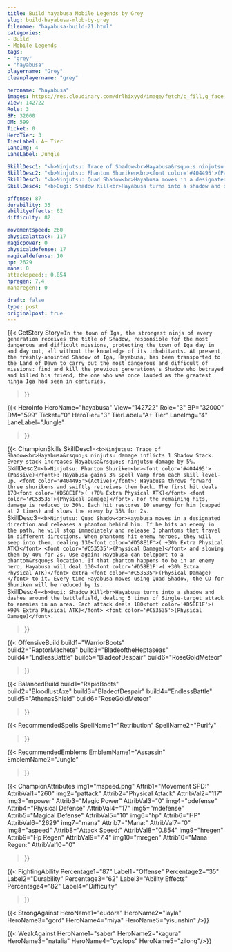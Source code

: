 ```yaml
---
title: Build hayabusa Mobile Legends by Grey
slug: build-hayabusa-mlbb-by-grey
filename: "hayabusa-build-21.html"
categories: 
- Build 
- Mobile Legends
tags: 
- "grey"
- "hayabusa"
playername: "Grey"
cleanplayername: "grey"

heroname: "hayabusa"
images: https://res.cloudinary.com/drlhixyyd/image/fetch/c_fill,g_face,f_auto/https://cdn2-build.mobagenie.my.id/p/images/banner/full/hayabusa.jpg
View: 142722 
Role: 3 
BP: 32000
DM: 599 
Ticket: 0 
HeroTier: 3 
TierLabel: A+ Tier 
LaneImg: 4
LaneLabel: Jungle 

SkillDesc1: "<b>Ninjutsu: Trace of Shadow<br>Hayabusa&rsquo;s ninjutsu damage inflicts 1 Shadow Stack. Every stack increases Hayabusa&rsquo;s ninjutsu damage by 5%. "   
SkillDesc2: "<b>Ninjutsu: Phantom Shuriken<br><font color='#404495'>(Passive)</font>: Hayabusa gains 3% Spell Vamp from each skill level-up. <font color='#404495'>(Active)</font>: Hayabusa throws forward three shurikens and swiftly retreives them back. The first hit deals 170<font color='#D58E1F'>( +70% Extra Physical ATK)</font> <font color='#C53535'>(Physical Damage)</font>. For the remaining hits, damage is reduced to 30%. Each hit restores 10 energy for him (capped at 2 times) and slows the enemy by 35% for 2s."   
SkillDesc3: "<b>Ninjutsu: Quad Shadow<br>Hayabusa moves in a designated direction and releases a phantom behind him. If he hits an enemy in the path, he will stop immediately and release 3 phantoms that travel in different directions. When phantoms hit enemy heroes, they will seep into them, dealing 130<font color='#D58E1F'>( +30% Extra Physical ATK)</font> <font color='#C53535'>(Physical Damage)</font> and slowing them by 40% for 2s. Use again: Hayabusa can teleport to a phantom&rsquo;s location. If that phantom happens to be in an enemy hero, Hayabusa will deal 130<font color='#D58E1F'>( +30% Extra Physical ATK)</font> extra <font color='#C53535'>(Physical Damage)</font> to it. Every time Hayabusa moves using Quad Shadow, the CD for Shuriken will be reduced by 1s."   
SkillDesc4: "<b>Ougi: Shadow Kill<br>Hayabusa turns into a shadow and dashes around the battlefield, dealing 5 times of Single-target attack to enemies in an area. Each attack deals 180<font color='#D58E1F'>( +90% Extra Physical ATK)</font> <font color='#C53535'>(Physical Damage)</font>."  

offense: 87 
durability: 35 
abilityeffects: 62 
difficulty: 82 

movementspeed: 260
physicalattack: 117
magicpower: 0
physicaldefense: 17
magicaldefense: 10
hp: 2629
mana: 0
attackspeed:: 0.854
hpregen: 7.4
manaregen:: 0

draft: false
type: post
originalpost: true
---
```



{{< GetStory 
Story=` In the town of Iga, the strongest ninja of every generation receives the title of Shadow, responsible for the most dangerous and difficult missions, protecting the town of Iga day in and day out, all without the knowledge of its inhabitants. At present, the freshly-anointed Shadow of Iga, Hayabusa, has been transported to the Land of Dawn to carry out the most dangerous and difficult of missions: find and kill the previous generation\'s Shadow who betrayed and killed his friend, the one who was once lauded as the greatest ninja Iga had seen in centuries. ` 
>}}

{{< HeroInfo 
HeroName="hayabusa" 
View="142722" 
Role="3" 
BP="32000" 
DM="599" 
Ticket="0" 
HeroTier="3" 
TierLabel="A+ Tier" 
LaneImg="4" 
LaneLabel="Jungle" 
>}}
 
{{< ChampionSkills 
SkillDesc1=`<b>Ninjutsu: Trace of Shadow<br>Hayabusa&rsquo;s ninjutsu damage inflicts 1 Shadow Stack. Every stack increases Hayabusa&rsquo;s ninjutsu damage by 5%. `   
SkillDesc2=`<b>Ninjutsu: Phantom Shuriken<br><font color='#404495'>(Passive)</font>: Hayabusa gains 3% Spell Vamp from each skill level-up. <font color='#404495'>(Active)</font>: Hayabusa throws forward three shurikens and swiftly retreives them back. The first hit deals 170<font color='#D58E1F'>( +70% Extra Physical ATK)</font> <font color='#C53535'>(Physical Damage)</font>. For the remaining hits, damage is reduced to 30%. Each hit restores 10 energy for him (capped at 2 times) and slows the enemy by 35% for 2s.`   
SkillDesc3=`<b>Ninjutsu: Quad Shadow<br>Hayabusa moves in a designated direction and releases a phantom behind him. If he hits an enemy in the path, he will stop immediately and release 3 phantoms that travel in different directions. When phantoms hit enemy heroes, they will seep into them, dealing 130<font color='#D58E1F'>( +30% Extra Physical ATK)</font> <font color='#C53535'>(Physical Damage)</font> and slowing them by 40% for 2s. Use again: Hayabusa can teleport to a phantom&rsquo;s location. If that phantom happens to be in an enemy hero, Hayabusa will deal 130<font color='#D58E1F'>( +30% Extra Physical ATK)</font> extra <font color='#C53535'>(Physical Damage)</font> to it. Every time Hayabusa moves using Quad Shadow, the CD for Shuriken will be reduced by 1s.`   
SkillDesc4=`<b>Ougi: Shadow Kill<br>Hayabusa turns into a shadow and dashes around the battlefield, dealing 5 times of Single-target attack to enemies in an area. Each attack deals 180<font color='#D58E1F'>( +90% Extra Physical ATK)</font> <font color='#C53535'>(Physical Damage)</font>.`   
>}}

{{< OffensiveBuild 
build1="WarriorBoots"  
build2="RaptorMachete" 
build3="BladeoftheHeptaseas" 
build4="EndlessBattle" 
build5="BladeofDespair" 
build6="RoseGoldMeteor" 
>}} 

{{< BalancedBuild 
build1="RapidBoots"  
build2="BloodlustAxe" 
build3="BladeofDespair" 
build4="EndlessBattle" 
build5="AthenasShield" 
build6="RoseGoldMeteor" 
>}}


{{< RecommendedSpells 
SpellName1="Retribution" 
SpellName2="Purify" 
>}}  

{{< RecommendedEmblems 
EmblemName1="Assassin" 
EmblemName2="Jungle" 
>}}   


{{< ChampionAttributes
img1="mspeed.png" Attrib1="Movement SPD:" AttribVal1="260"
img2="pattack" Attrib2="Physical Attack" AttribVal2="117"
img3="mpower" Attrib3="Magic Power" AttribVal3="0"
img4="pdefense" Attrib4="Physical Defense" AttribVal4="17"
img5="mdefense" Attrib5="Magical Defense" AttribVal5="10"
img6="hp" Attrib6="HP" AttribVal6="2629"
img7="mana" Attrib7="Mana:" AttribVal7="0"
img8="aspeed" Attrib8="Attack Speed:" AttribVal8="0.854"
img9="hregen" Attrib9="Hp Regen" AttribVal9="7.4"
img10="mregen" Attrib10="Mana Regen:" AttribVal10="0"
>}}


{{< FightingAbility
Percentage1="87" Label1="Offense"
Percentage2="35" Label2="Durability"
Percentage3="62" Label3="Ability Effects"
Percentage4="82" Label4="Difficulty"
 >}}

{{< StrongAgainst 
HeroName1="eudora"
HeroName2="layla"
HeroName3="gord"
HeroName4="miya"
HeroName5="yisunshin"
/>}}

{{< WeakAgainst
HeroName1="saber"
HeroName2="kagura"
HeroName3="natalia"
HeroName4="cyclops"
HeroName5="zilong"/>}}
